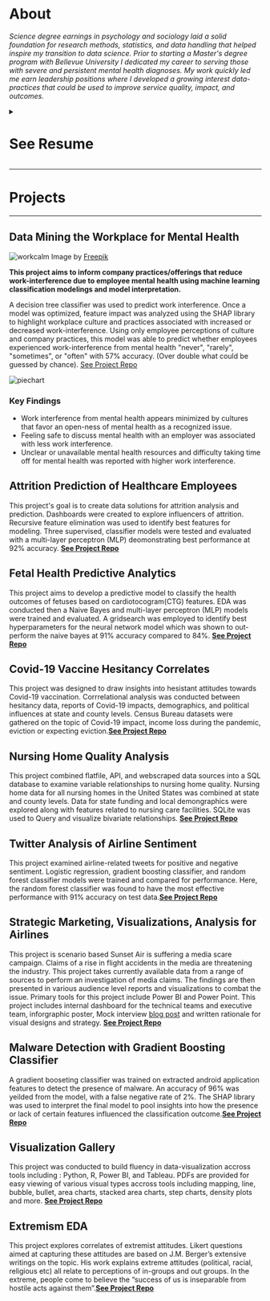 # About
*Science degree earnings in psychology and sociology laid a solid foundation for research methods, statistics, and data handling that helped inspire my transition to data science. Prior to starting a Master's degree program with Bellevue University I dedicated my career to serving those with severe and persistent mental health diagnoses. My work quickly led me earn leadership positions where I developed a growing interest data-practices that could be used to improve service quality, impact, and outcomes.*

<details markdown="1"><summary><H1>See Resume</H1></summary>  
 
## Technical Skills  

---

**Languages:** Python, R, SQL  
**Software:** Tableau, Power BI, Excel, Hadoop, Spark, HBase  
**Methods:** Statistics, data mining, web-scraping, cleaning, transformation, machine learning, visualization, dashboarding.  

## Education  

---

M.S. Data Science  
B.S. Sociology   
B.S. Psychology   
   
## Work Experience  

---

### Data Analyst Intern @ DataNicely
*Omaha, NE ( Jan 2024 - Present)*
* Provision of ad-hoc data cleaning, transformation, and reporting to meet client needs. 
* Automated file cleaning and transformation with Power Query and Power BI to reduce labor and data redundancy.
* Repaired/reformatted existing Tableau dashboard solutions to improve performance and consistency.

### Research Analyst @ United Way of the Midlands
*Omaha, NE ( June 2023 - Oct 2023)*
* Identified Omaha area service gaps through team-based, qualitative, meta-analysis and coding of external reports.
* Analyzed internal 211 caller data to identify intersection of top needs with top unmet needs.
* Influenced grantmaking changes through reporting on post-covid philanthropic trends and non-profit feedback. 
* Co-Authorship of their 2023 Community Needs Assessment and full authorship of assigned blogs. 
* Used Excel, Python, and Power BI to perform ad hoc analysis on volunteer engagement and donation.
  
</details>    

---

# Projects

 ---

## Data Mining the Workplace for Mental Health

![workcalm](/docs/assets/img/workcalm2.jpg) Image by <a href="https://www.freepik.com/free-vector/organic-flat-business-person-meditating_13404860.htm#query=work%20stress%20illustration&position=0&from_view=keyword&track=ais&uuid=54d997d2-295c-4bbf-b840-bd90d710e3cf">Freepik</a>

**This project aims to inform company practices/offerings that reduce work-interference due to employee mental health using machine learning classification modelings and model interpretation.**
  
A decision tree classifier was used to predict work interference. Once a model was optimized, feature impact was analyzed using the SHAP library to highlight workplace culture and practices associated with increased or decreased work-interference. Using only employee perceptions of culture and company practices, this model was able to predict whether employees experienced work-interference from mental health "never", "rarely", "sometimes", or "often" with 57% accuracy. (Over double what could be guessed by chance). [See Project Repo](https://github.com/halepino/WorkplaceCulture_DataMining)

![piechart](/docs/assets/img/datamining_pie.png)  
 
### Key Findings 
* Work interference from mental health appears minimized by cultures that favor an open-ness of mental health as a recognized issue.
* Feeling safe to discuss mental health with an employer was associated with less work interference.
* Unclear or unavailable mental health resources and difficulty taking time off for mental health was reported with higher work interference.

## Attrition Prediction of Healthcare Employees
This project's goal is to create data solutions for attrition analysis and prediction. Dashboards were created to explore influencers of attrition. Recursive feature elimination was used to identify best features for modeling. Three supervised, classifier models were tested and evaluated with a multi-layer perceptron (MLP) deomonstrating best performance at 92% accuracy. **[See Project Repo](https://github.com/halepino/HealthcareEmployeeAttrition_PredictiveAnalytics)**

## Fetal Health Predictive Analytics
This project aims to develop a predictive model to classify the health outcomes of fetuses based on cardiotocogram(CTG) features. EDA was conducted then a Naive Bayes and multi-layer perceptron (MLP) models were trained and evaluated. A gridsearch was employed to identify best hyperparameters for the neural network model which was shown to out-perform the naive bayes at 91% accuracy compared to 84%. **[See Project Repo](https://github.com/halepino/FetalHealth_PredictiveAnalytics/tree/main)**

## Covid-19 Vaccine Hesitancy Correlates
This project was designed to draw insights into hesistant attitudes towards Covid-19 vaccination. Corrrelational analysis was conducted between hesitancy data, reports of Covid-19 impacts, demographics, and political influences at state and county levels. Census Bureau datasets were gathered on the topic of Covid-19 impact, income loss during the pandemic, eviction or expecting eviction.**[See Project Repo](https://github.com/halepino/Covid19Vaccine_Hesitancy_Correlational_Analysis)**

## Nursing Home Quality Analysis
This project combined flatfile, API, and webscraped data sources into a SQL database to examine variable relationships to nursing home quality. Nursing home data for all nursing homes in the United States was combined at state and county levels. Data for state funding and local demongraphics were explored along with features related to nursing care facilities. SQLite was used to Query and visualize bivariate relationships. **[See Project Repo](https://github.com/halepino/Nursing_Home_Quality_Analysis/tree/main)**

## Twitter Analysis of Airline Sentiment
This project examined airline-related tweets for positive and negative sentiment. Logistic regression, gradient boosting classifier, and random forest classifier models were trained and compared for performance. Here, the random forest classifier was found to have the most effective performance with 91% accuracy on test data.**[See Project Repo](https://github.com/halepino/AirlineTweets_SentimentAnalysis)**

## Strategic Marketing, Visualizations, Analysis for Airlines
This project is scenario based Sunset Air is suffering a media scare campaign. Claims of a rise in flight accidents in the media are threatening the industry. This project takes currently available data from a range of sources to perform an investigation of media claims. The findings are then presented in various audience level reports and visualizations to combat the issue. Primary tools for this project include Power BI and Power Point. This project includes internal dashboard for the technical teams and executive team, inforgraphic poster, Mock interview [blog post](https://hpfdatalore.wixsite.com/travelnewz/post/read-this-blog-if-you-want-to-live) and written rationale for visual designs and strategy. **[See Project Repo](https://github.com/halepino/AirlineStrategicMarketing_PowerBI)**

## Malware Detection with Gradient Boosting Classifier
A gradient booseting classifier was trained on extracted android application features to detect the presence of malware. An accuracy of 96% was yeilded from the model, with a false negative rate of 2%. The SHAP library was used to interpret the final model to pool insights into how the presence or lack of certain features influenced the classification outcome.**[See Project Repo](https://github.com/halepino/MalwareDetection_GradientBoostingCLF)** 

## Visualization Gallery
This project was conducted to build fluency in data-visualization accross tools including : Python, R, Power BI, and Tableau. PDFs are provided for easy viewing of various visual types accross tools including mapping, line, bubble, bullet, area charts, stacked area charts, step charts, density plots and more. **[See Project Repo](https://github.com/halepino/Visualizations_Gallery)**

## Extremism EDA
This project explores correlates of extremist attitudes. Likert questions aimed at capturing these attitudes are based on J.M. Berger’s extensive writings on the topic. His work explains extreme attitudes (political, racial, religious etc) all relate to perceptions of in-groups and out groups. In the extreme, people come to believe the “success of us is inseparable from hostile acts against them”.**[See Project Repo](https://github.com/halepino/Extremism_EDA)**
